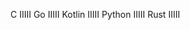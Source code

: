 C               IIIII
Go              IIIII
Kotlin          IIIII
Python          IIIII
Rust            IIIII

